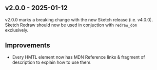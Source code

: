 ## v2.0.0 - 2025-01-12

v2.0.0 marks a breaking change with the new Sketch release (i.e. v4.0.0). Sketch
Redraw should now be used in conjuction with `redraw_dom` exclusively.

## Improvements

- Every HMTL element now has MDN Reference links & fragment of description to
  explain how to use them.
